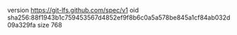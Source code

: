 version https://git-lfs.github.com/spec/v1
oid sha256:88f1943b1c759453567d4852ef9f8b6c0a5a578be845a1cf84ab032d09a329fa
size 768
